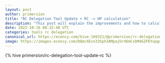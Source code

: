 ```yaml
---
layout: post
author: primersion
title: "RC Delegation Tool Update + RC -> HP calculation"
description: "This post will explain the improvements and how to calculate the equivalent HP amount for your RC delegations."
date: 2022-10-16 08:32:48 UTC
categories: tools rc delegation
canonical_url: https://ecency.com/hive-169321/@primersion/rc-delegation-tool-update-rc
image: https://images.ecency.com/DQmcXEvn33Sph3AMpajUr46mCxbM4GZFKYupgof5aaHQnZQ/hivewp20.png
---
```

{% hive primersion/rc-delegation-tool-update-rc %}
